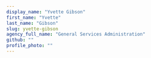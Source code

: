 ```yaml
---
display_name: "Yvette Gibson"
first_name: "Yvette"
last_name: "Gibson"
slug: yvette-gibson
agency_full_name: "General Services Administration"
github: ""
profile_photo: ""
---
```

